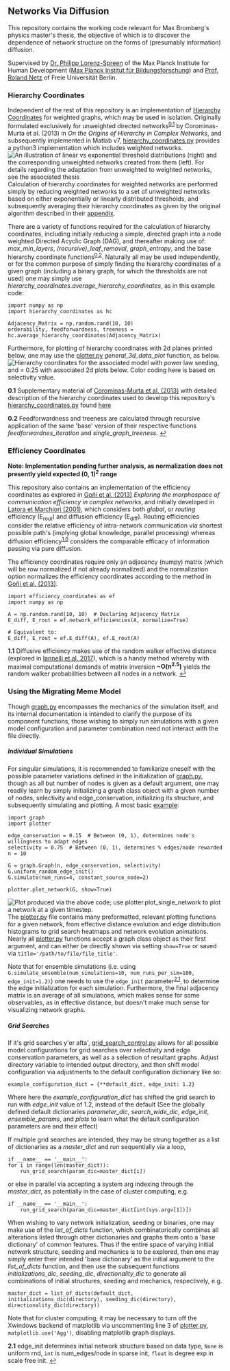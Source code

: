 ## Networks Via Diffusion

This repository contains the working code relevant for Max Bromberg's physics master's thesis, the objective of which is to discover the dependence of network structure on the forms of (presumably information) diffusion. 

Supervised by [Dr. Philipp Lorenz-Spreen][1] of the Max Planck Institute for Human Development ([Max Planck Institut für Bildungsforschung][2]) and [Prof. Roland Netz][3] of Freie Universität Berlin.

<!---- Links: ---->
[1]: https://www.mpib-berlin.mpg.de/staff/philipp-lorenz-spreen
[2]: https://www.mpib-berlin.mpg.de/de
[3]: https://www.physik.fu-berlin.de/en/einrichtungen/ag/ag-netz/mitarbeiter/Professors/netz_roland/index.html


### Hierarchy Coordinates

Independent of the rest of this repository is an implementation of [Hierarchy Coordinates][0.2] for weighted graphs, which may be used in isolation. 
Originally formulated exclusively for unweighted directed networks<sup id="a1">[0.1](#f1)</sup> by Corominas-Murta et al. (2013) in _On the Origins of Hierarchy in Complex Networks_, and subsequently implemented in Matlab v7, [hierarchy_coordinates.py][0.2] provides a python3 implementation which includes weighted networks. 
![An illustration of linear vs exponential threshold distributions (right) and the corresponding unweighted networks created from them (left). For details regarding the adaptation from unweighted to weighted networks, see the [associated thesis][0.5]](./readme_graphics/Threshold_Explainations.png)
Calculation of hierarchy coordinates for weighted networks are performed simply by reducing weighted networks to a set of unweighted networks based on either exponentially or linearly distributed thresholds, and subsequently averaging their hierarchy coordinates as given by the original algorithm described in their [appendix][0.3].

There are a variety of functions required for the calculation of hierarchy coordinates, including initially reducing a simple, directed graph into a node weighted Directed Acyclic Graph (DAG), and thereafter making use of:
 _max_min_layers_, *(recursive)_leaf_removal*, *graph_entropy*, and the base hierarchy coordinate functions<sup id="a2">[0.2](#f2)</sup>. Naturally all may be used independently, or for the common purpose of simply finding the hierarchy coordinates of a given graph (including a binary graph, for which the thresholds are not used) one may simply use _hierarchy_coordinates.average_hierarchy_coordinates_, as in this example code:
```
import numpy as np
import hierarchy_coordinates as hc

Adjacency_Matrix = np.random.rand(10, 10)
orderability, feedforwardness, treeness = hc.average_hierarchy_coordinates(Adjacency_Matrix)
```
Furthermore, for plotting of hierarchy coordinates with 2d planes printed below, one may use the [plotter.py][5] *general_3d_data_plot* function, as below.
![Hierarchy coordinates for the associated model with power law seeding, and <k> = 0.25 with associated 2d plots below. Color coding here is based on selectivity value.](./readme_graphics/Hierarchy_Coordinates_%5BExponential_Thresholds_k_0.25_pwr_law_5_seeding%5D.png)
<!---- References: ---->
[0.1]: https://arxiv.org/abs/1303.2503
[0.2]: hierarchy_coordinates.py
[0.3]: https://www.pnas.org/content/suppl/2013/07/25/1300832110.DCSupplemental
[0.5]: reference_to_thesis_in_repo

<!---- Footnotes: ---->
<b id="f1">0.1</b> Supplementary material of [Corominas-Murta et al. (2013)][0.1] with detailed description of the hierarchy coordinates used to develop this repository's [hierarchy_coordinates.py][0.2] found [here][0.3]

<b id="f2">0.2</b> Feedforwardness and treeness are calculated through recursive application of the same 'base' version of their respective functions _feedforwardnes_iteration_ and  _single_graph_treeness_. [↩](#a2)

### Efficiency Coordinates
**Note: Implementation pending further analysis, as normalization does not presently yield expected (0, 1)<sup>2</sup> range**

This repository also contains an implementation of the efficiency coordinates as explored in [Goñi et al. (2013)][1.1] *Exploring the morphospace of communication efficiency in complex networks*, and initially developed in [Latora et Marchiori (2001)][1.4], which considers both *global*, or *routing* efficiency (E<sub>rout</sub>) and diffusion efficiency (E<sub>diff</sub>). 
Routing efficiencies consider the relative efficiency of intra-network communication via shortest possible path's (implying global knowledge, parallel processing) whereas diffusion efficiency<sup id="a1.0">[1.0](#f1.0)</sup> considers the comparable efficacy of information passing via pure diffusion. 

The efficiency coordinates require only an adjacency (numpy) matrix (which will be row normalized if not already normalized) and the normalization option normalizes the efficiency coordinates according to the method in [Goñi et al. (2013)][1.1].
```
import efficiency_coordinates as ef
import numpy as np

A = np.random.rand(10, 10)  # Declaring Adjacency Matrix
E_diff, E_rout = ef.network_efficiencies(A, normalize=True)

# Equivalent to:
E_diff, E_rout = ef.E_diff(A), ef.E_rout(A)
```


<!---- References: ---->
[1.0]: https://pubmed.ncbi.nlm.nih.gov/23505455/
[1.1]: efficiency_coordinates.py
[1.2]: http://www.uvm.edu/pdodds/files/papers/others/2001/latora2001a.pdf
[1.3]: https://arxiv.org/abs/1608.06201
[1.4]: http://www.uvm.edu/pdodds/files/papers/others/2001/latora2001a.pdf

<!---- Footnotes: ---->
<b id="f1.0">1.1</b> Diffusive efficiency makes use of the random walker effective distance (explored in [Iannelli et al. 2017][1.3]), which is a handy method whereby with maximal computational demands of matrix inversion **~O(n<sup>2.5</sup>)** yields the random walker probabilities between all nodes in a network. [↩](#a1.0)

### Using the Migrating Meme Model

Though [graph.py][4] encompasses the mechanics of the simulation itself, and its internal documentation is intended to clarify the purpose of its component functions, those wishing to simply run simulations with a given model configuration and parameter combination need not interact with the file directly.

##### Individual Simulations
For singular simulations, it is recommended to familiarize oneself with the possible parameter variations defined in the initialization of [graph.py][4], though as all but number of nodes is given as a default argument, one may readily learn by simply initializing a graph class object with a given number of nodes, selectivity and edge_conservation, initializing its structure, and subsequently simulating and plotting.
A most basic [example][7]:
```
import graph
import plotter

edge_conservation = 0.15  # Between (0, 1), determines node's willingness to adapt edges
selectivity = 0.75  # Between (0, 1), determines % edges/node rewarded
n = 10

G = graph.Graph(n, edge_conservation, selectivity)
G.uniform_random_edge_init()
G.simulate(num_runs=4, constant_source_node=2)

plotter.plot_network(G, show=True)
```
![Plot produced via the above code; use _plotter.plot_single_network_ to plot a network at a given timestep.](./readme_graphics/example_evolution.png)
The [plotter.py][5] file contains many preformatted, relevant plotting functions for a given network, from effective distance evolution and edge distribution histograms to grid search heatmaps and network evolution animations. 
Nearly all [plotter.py][5] functions accept a graph class object as their first argument, and can either be directly shown via setting `show=True` or saved via `title='/path/to/file/file_title'`. 

Note that for ensemble simulations (i.e. using `G.simulate_ensemble(num_simulations=10, num_runs_per_sim=100, edge_init=1.2)`) one needs to use the `edge_init` parameter<sup id="a2.1">[2.1](#f2.1)</sup>, to determine the edge initialization for each simulation.
Furthermore, the final adjacency matrix is an average of all simulations, which makes sense for some observables, as in effective distance, but doesn't make much sense for visualizing network graphs. 



##### Grid Searches
If it's grid searches y'er afta',  [grid_search_control.py][6] allows for all possible model configurations for grid searches over selectivity and edge conservation parameters, as well as a selection of resultant graphs.
Adjust directory variable to intended output directory, and then shift model configuration via adjustments to the default configuration dictionary like so:

` example_configuration_dict = {**default_dict, edge_init: 1.2} `

Where here the _example_configuration_dict_ has shifted the grid search to run with _edge_init_ value of 1.2, instead of the default (See the globally defined default dictionaries _parameter_dic_, _search_wide_dic_, _edge_init_, _ensemble_params_, and _plots_ to learn what the default configuration parameters are and their effect)

If multiple grid searches are intended, they may be strung together as a list of dictionaries as a _master_dict_ and run sequentially via a loop,
```
if __name__ == '__main__':
for i in range(len(master_dict)):
    run_grid_search(param_dic=master_dict[i])
```
 or else in parallel via accepting a system arg indexing through the _master_dict_, as potentially in the case of cluster computing, e.g.
```
if __name__ == '__main__':
    run_grid_search(param_dic=master_dict[int(sys.argv[1])])
```
When wishing to vary network initialization, seeding or binaries, one may make use of the _list_of_dicts_ function, which combinatorically combines all alterations listed through other dictionaries and graphs them onto a 'base dictionary' of common features.
Thus if the entire space of varying initial network structure, seeding and mechanics is to be explored, then one may simply enter their intended 'base dictionary' as the initial argument to the _list_of_dicts_ function, and then use the subsequent functions 
_initializations_dic_, _seeding_dic_, _directionality_dic_ to generate all combinations of initial structures, seeding and mechanics, respectively, e.g.
```
master_dict = list_of_dicts(default_dict, initializations_dic(directory), seeding_dic(directory), directionality_dic(directory))
```
Note that for cluster computing, it may be necessary to turn off the Xwindows backend of matplotlib via uncommenting line 3 of [plotter.py][5], `matplotlib.use('Agg')`, disabling matplotlib graph displays.

<!---- References: ---->
[4]: graph.py
[5]: plotter.py
[6]: grid_search_control.py
[7]: example_simulation.py


<!---- Footnotes: ---->
<b id="f2.1">2.1</b> edge_init determines initial network structure based on data type, `None` is uniform rnd, `int` is num_edges/node in sparse init, `float` is degree exp in scale free init. [↩](#a2.1)
